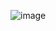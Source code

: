 ![image](https://github.com/erikyo/wp-options-changer/assets/8550908/8d79c565-778e-4bd4-bee4-492ef9d8b356)
